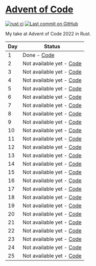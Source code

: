 # [Advent of Code](https://adventofcode.com/)

[![rust ci](https://github.com/Quozul/advent-of-code/actions/workflows/rust.yml/badge.svg)](https://github.com/Quozul/advent-of-code/actions/workflows/rust.yml)
[![Last commit on GitHub](https://img.shields.io/github/last-commit/Quozul/advent-of-code.svg)](https://github.com/Quozul/advent-of-code)

My take at Advent of Code 2022 in Rust.

| Day | Status                                  |
|-----|-----------------------------------------|
| 1   | Done - [Code](2022/day-1)               |
| 2   | Not available yet - [Code](2022/day-2)  |
| 3   | Not available yet - [Code](2022/day-3)  |
| 4   | Not available yet - [Code](2022/day-4)  |
| 5   | Not available yet - [Code](2022/day-5)  |
| 6   | Not available yet - [Code](2022/day-6)  |
| 7   | Not available yet - [Code](2022/day-7)  |
| 8   | Not available yet - [Code](2022/day-8)  |
| 9   | Not available yet - [Code](2022/day-9)  |
| 10  | Not available yet - [Code](2022/day-10) |
| 11  | Not available yet - [Code](2022/day-11) |
| 12  | Not available yet - [Code](2022/day-12) |
| 13  | Not available yet - [Code](2022/day-13) |
| 14  | Not available yet - [Code](2022/day-14) |
| 15  | Not available yet - [Code](2022/day-15) |
| 16  | Not available yet - [Code](2022/day-16) |
| 17  | Not available yet - [Code](2022/day-17) |
| 18  | Not available yet - [Code](2022/day-18) |
| 19  | Not available yet - [Code](2022/day-19) |
| 20  | Not available yet - [Code](2022/day-20) |
| 21  | Not available yet - [Code](2022/day-21) |
| 22  | Not available yet - [Code](2022/day-22) |
| 23  | Not available yet - [Code](2022/day-23) |
| 24  | Not available yet - [Code](2022/day-24) |
| 25  | Not available yet - [Code](2022/day-25) |
